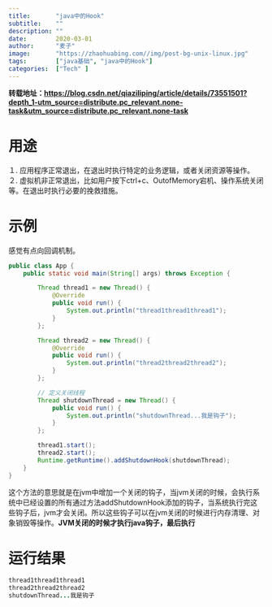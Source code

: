 ```yaml
---
title:       "java中的Hook"
subtitle:    ""
description: ""
date:        2020-03-01
author:      "麦子"
image:       "https://zhaohuabing.com//img/post-bg-unix-linux.jpg"
tags:        ["java基础", "java中的Hook"]
categories:  ["Tech" ]
---
```


**转载地址：https://blog.csdn.net/qiaziliping/article/details/73551501?depth_1-utm_source=distribute.pc_relevant.none-task&utm_source=distribute.pc_relevant.none-task**

# 用途

１.  应用程序正常退出，在退出时执行特定的业务逻辑，或者关闭资源等操作。
２.  虚拟机非正常退出，比如用户按下ctrl+c、OutofMemory宕机、操作系统关闭等。在退出时执行必要的挽救措施。

# 示例

感觉有点向回调机制。 

```java
public class App {
    public static void main(String[] args) throws Exception {

        Thread thread1 = new Thread() {
            @Override
            public void run() {
                System.out.println("thread1thread1thread1");
            }
        };

        Thread thread2 = new Thread() {
            @Override
            public void run() {
                System.out.println("thread2thread2thread2");
            }
        };

        // 定义关闭线程
        Thread shutdownThread = new Thread() {
            public void run() {
                System.out.println("shutdownThread...我是钩子");
            }
        };

        thread1.start();
        thread2.start();
        Runtime.getRuntime().addShutdownHook(shutdownThread);
    }
}
```


这个方法的意思就是在jvm中增加一个关闭的钩子，当jvm关闭的时候，会执行系统中已经设置的所有通过方法addShutdownHook添加的钩子，当系统执行完这些钩子后，jvm才会关闭。所以这些钩子可以在jvm关闭的时候进行内存清理、对象销毁等操作。**JVM关闭的时候才执行java钩子，最后执行**

# 运行结果

```java
thread1thread1thread1
thread2thread2thread2
shutdownThread...我是钩子
```

